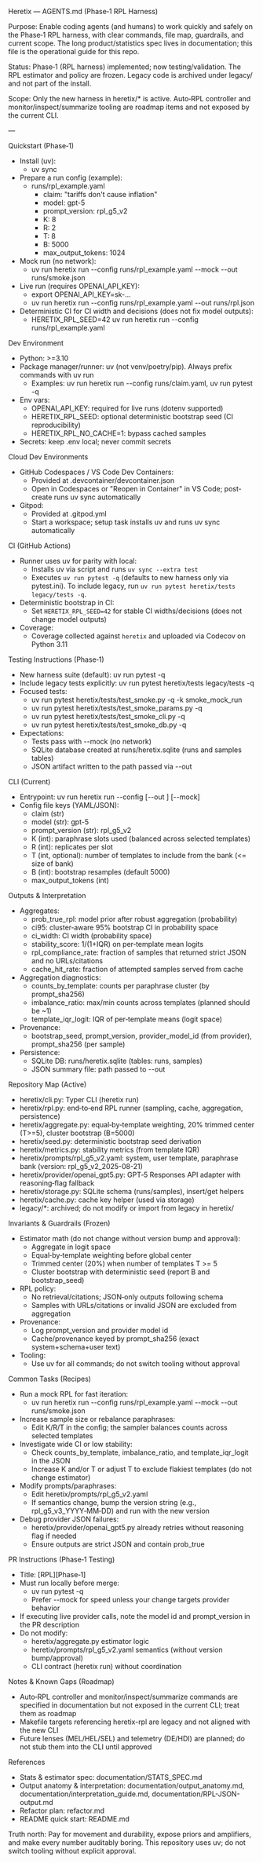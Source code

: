 Heretix — AGENTS.md (Phase‑1 RPL Harness)

Purpose: Enable coding agents (and humans) to work quickly and safely on the Phase‑1 RPL harness, with clear commands, file map, guardrails, and current scope. The long product/statistics spec lives in documentation; this file is the operational guide for this repo.

Status: Phase‑1 (RPL harness) implemented; now testing/validation. The RPL estimator and policy are frozen. Legacy code is archived under legacy/ and not part of the install.

Scope: Only the new harness in heretix/* is active. Auto‑RPL controller and monitor/inspect/summarize tooling are roadmap items and not exposed by the current CLI.

—

Quickstart (Phase‑1)
- Install (uv):
  - uv sync
- Prepare a run config (example):
  - runs/rpl_example.yaml
    - claim: "tariffs don't cause inflation"
    - model: gpt-5
    - prompt_version: rpl_g5_v2
    - K: 8
    - R: 2
    - T: 8
    - B: 5000
    - max_output_tokens: 1024
- Mock run (no network):
  - uv run heretix run --config runs/rpl_example.yaml --mock --out runs/smoke.json
- Live run (requires OPENAI_API_KEY):
  - export OPENAI_API_KEY=sk-...
  - uv run heretix run --config runs/rpl_example.yaml --out runs/rpl.json
- Deterministic CI for CI width and decisions (does not fix model outputs):
  - HERETIX_RPL_SEED=42 uv run heretix run --config runs/rpl_example.yaml

Dev Environment
- Python: >=3.10
- Package manager/runner: uv (not venv/poetry/pip). Always prefix commands with uv run
  - Examples: uv run heretix run --config runs/claim.yaml, uv run pytest -q
- Env vars:
  - OPENAI_API_KEY: required for live runs (dotenv supported)
  - HERETIX_RPL_SEED: optional deterministic bootstrap seed (CI reproducibility)
  - HERETIX_RPL_NO_CACHE=1: bypass cached samples
- Secrets: keep .env local; never commit secrets

Cloud Dev Environments
- GitHub Codespaces / VS Code Dev Containers:
  - Provided at .devcontainer/devcontainer.json
  - Open in Codespaces or "Reopen in Container" in VS Code; post-create runs uv sync automatically
- Gitpod:
  - Provided at .gitpod.yml
  - Start a workspace; setup task installs uv and runs uv sync automatically

CI (GitHub Actions)
- Runner uses uv for parity with local:
  - Installs uv via script and runs `uv sync --extra test`
  - Executes `uv run pytest -q` (defaults to new harness only via pytest.ini). To include legacy, run `uv run pytest heretix/tests legacy/tests -q`.
- Deterministic bootstrap in CI:
  - Set `HERETIX_RPL_SEED=42` for stable CI widths/decisions (does not change model outputs)
- Coverage:
  - Coverage collected against `heretix` and uploaded via Codecov on Python 3.11

Testing Instructions (Phase‑1)
- New harness suite (default): uv run pytest -q
- Include legacy tests explicitly: uv run pytest heretix/tests legacy/tests -q
- Focused tests:
  - uv run pytest heretix/tests/test_smoke.py -q -k smoke_mock_run
  - uv run pytest heretix/tests/test_smoke_params.py -q
  - uv run pytest heretix/tests/test_smoke_cli.py -q
  - uv run pytest heretix/tests/test_smoke_db.py -q
- Expectations:
  - Tests pass with --mock (no network)
  - SQLite database created at runs/heretix.sqlite (runs and samples tables)
  - JSON artifact written to the path passed via --out

CLI (Current)
- Entrypoint: uv run heretix run --config <file> [--out <file>] [--mock]
- Config file keys (YAML/JSON):
  - claim (str)
  - model (str): gpt-5
  - prompt_version (str): rpl_g5_v2
  - K (int): paraphrase slots used (balanced across selected templates)
  - R (int): replicates per slot
  - T (int, optional): number of templates to include from the bank (<= size of bank)
  - B (int): bootstrap resamples (default 5000)
  - max_output_tokens (int)

Outputs & Interpretation
- Aggregates:
  - prob_true_rpl: model prior after robust aggregation (probability)
  - ci95: cluster‑aware 95% bootstrap CI in probability space
  - ci_width: CI width (probability space)
  - stability_score: 1/(1+IQR) on per‑template mean logits
  - rpl_compliance_rate: fraction of samples that returned strict JSON and no URLs/citations
  - cache_hit_rate: fraction of attempted samples served from cache
- Aggregation diagnostics:
  - counts_by_template: counts per paraphrase cluster (by prompt_sha256)
  - imbalance_ratio: max/min counts across templates (planned should be ~1)
  - template_iqr_logit: IQR of per‑template means (logit space)
- Provenance:
  - bootstrap_seed, prompt_version, provider_model_id (from provider), prompt_sha256 (per sample)
- Persistence:
  - SQLite DB: runs/heretix.sqlite (tables: runs, samples)
  - JSON summary file: path passed to --out

Repository Map (Active)
- heretix/cli.py: Typer CLI (heretix run)
- heretix/rpl.py: end‑to‑end RPL runner (sampling, cache, aggregation, persistence)
- heretix/aggregate.py: equal‑by‑template weighting, 20% trimmed center (T>=5), cluster bootstrap (B=5000)
- heretix/seed.py: deterministic bootstrap seed derivation
- heretix/metrics.py: stability metrics (from template IQR)
- heretix/prompts/rpl_g5_v2.yaml: system, user template, paraphrase bank (version: rpl_g5_v2_2025-08-21)
- heretix/provider/openai_gpt5.py: GPT‑5 Responses API adapter with reasoning‑flag fallback
- heretix/storage.py: SQLite schema (runs/samples), insert/get helpers
- heretix/cache.py: cache key helper (used via storage)
- legacy/*: archived; do not modify or import from legacy in heretix/

Invariants & Guardrails (Frozen)
- Estimator math (do not change without version bump and approval):
  - Aggregate in logit space
  - Equal‑by‑template weighting before global center
  - Trimmed center (20%) when number of templates T >= 5
  - Cluster bootstrap with deterministic seed (report B and bootstrap_seed)
- RPL policy:
  - No retrieval/citations; JSON‑only outputs following schema
  - Samples with URLs/citations or invalid JSON are excluded from aggregation
- Provenance:
  - Log prompt_version and provider model id
  - Cache/provenance keyed by prompt_sha256 (exact system+schema+user text)
- Tooling:
  - Use uv for all commands; do not switch tooling without approval

Common Tasks (Recipes)
- Run a mock RPL for fast iteration:
  - uv run heretix run --config runs/rpl_example.yaml --mock --out runs/smoke.json
- Increase sample size or rebalance paraphrases:
  - Edit K/R/T in the config; the sampler balances counts across selected templates
- Investigate wide CI or low stability:
  - Check counts_by_template, imbalance_ratio, and template_iqr_logit in the JSON
  - Increase K and/or T or adjust T to exclude flakiest templates (do not change estimator)
- Modify prompts/paraphrases:
  - Edit heretix/prompts/rpl_g5_v2.yaml
  - If semantics change, bump the version string (e.g., rpl_g5_v3_YYYY‑MM‑DD) and run with the new version
- Debug provider JSON failures:
  - heretix/provider/openai_gpt5.py already retries without reasoning flag if needed
  - Ensure outputs are strict JSON and contain prob_true

PR Instructions (Phase‑1 Testing)
- Title: [RPL][Phase‑1] <short imperative title>
- Must run locally before merge:
  - uv run pytest -q
  - Prefer --mock for speed unless your change targets provider behavior
- If executing live provider calls, note the model id and prompt_version in the PR description
- Do not modify:
  - heretix/aggregate.py estimator logic
  - heretix/prompts/rpl_g5_v2.yaml semantics (without version bump/approval)
  - CLI contract (heretix run) without coordination

Notes & Known Gaps (Roadmap)
- Auto‑RPL controller and monitor/inspect/summarize commands are specified in documentation but not exposed in the current CLI; treat them as roadmap
- Makefile targets referencing heretix-rpl are legacy and not aligned with the new CLI
- Future lenses (MEL/HEL/SEL) and telemetry (DE/HDI) are planned; do not stub them into the CLI until approved

References
- Stats & estimator spec: documentation/STATS_SPEC.md
- Output anatomy & interpretation: documentation/output_anatomy.md, documentation/interpretation_guide.md, documentation/RPL-JSON-output.md
- Refactor plan: refactor.md
- README quick start: README.md

Truth north: Pay for movement and durability, expose priors and amplifiers, and make every number auditably boring. This repository uses uv; do not switch tooling without explicit approval.
